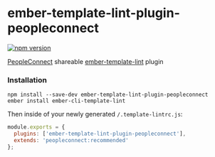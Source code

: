 # ember-template-lint-plugin-peopleconnect

[![npm version](https://badge.fury.io/js/ember-template-lint-plugin-peopleconnect.svg)](https://badge.fury.io/js/ember-template-lint-plugin-peopleconnect)

[PeopleConnect](http://peopleconnect.us/) shareable [ember-template-lint](https://github.com/ember-template-lint/ember-template-lint) plugin

### Installation

```
npm install --save-dev ember-template-lint-plugin-peopleconnect
ember install ember-cli-template-lint
```

Then inside of your newly generated `/.template-lintrc.js`:

```js
module.exports = {
  plugins: ['ember-template-lint-plugin-peopleconnect'],
  extends: 'peopleconnect:recommended'
};
```
